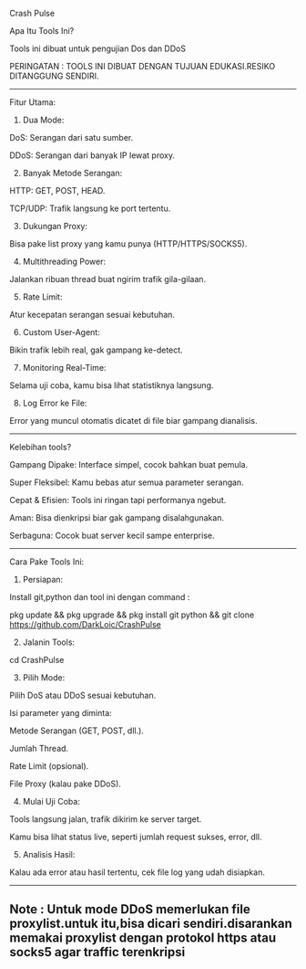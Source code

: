 Crash Pulse 


Apa Itu Tools Ini?

Tools ini dibuat untuk pengujian Dos dan DDoS

PERINGATAN : TOOLS INI DIBUAT DENGAN TUJUAN EDUKASI.RESIKO DITANGGUNG SENDIRI.


---

Fitur Utama:

1. Dua Mode:

DoS: Serangan dari satu sumber.

DDoS: Serangan dari banyak IP lewat proxy.



2. Banyak Metode Serangan:

HTTP: GET, POST, HEAD.

TCP/UDP: Trafik langsung ke port tertentu.



3. Dukungan Proxy:

Bisa pake list proxy yang kamu punya (HTTP/HTTPS/SOCKS5).



4. Multithreading Power:

Jalankan ribuan thread buat ngirim trafik gila-gilaan.



5. Rate Limit:

Atur kecepatan serangan sesuai kebutuhan.



6. Custom User-Agent:

Bikin trafik lebih real, gak gampang ke-detect.



7. Monitoring Real-Time:

Selama uji coba, kamu bisa lihat statistiknya langsung.



8. Log Error ke File:

Error yang muncul otomatis dicatet di file biar gampang dianalisis.





---

Kelebihan tools?

Gampang Dipake: Interface simpel, cocok bahkan buat pemula.

Super Fleksibel: Kamu bebas atur semua parameter serangan.

Cepat & Efisien: Tools ini ringan tapi performanya ngebut.

Aman: Bisa dienkripsi biar gak gampang disalahgunakan.

Serbaguna: Cocok buat server kecil sampe enterprise.



---

Cara Pake Tools Ini:

1. Persiapan:

Install git,python dan tool ini dengan command :

pkg update && pkg upgrade && pkg install git python && git clone https://github.com/DarkLoic/CrashPulse




2. Jalanin Tools:

cd CrashPulse


3. Pilih Mode:

Pilih DoS atau DDoS sesuai kebutuhan.

Isi parameter yang diminta:

Metode Serangan (GET, POST, dll.).

Jumlah Thread.

Rate Limit (opsional).

File Proxy (kalau pake DDoS).



4. Mulai Uji Coba:

Tools langsung jalan, trafik dikirim ke server target.

Kamu bisa lihat status live, seperti jumlah request sukses, error, dll.


5. Analisis Hasil:

Kalau ada error atau hasil tertentu, cek file log yang udah disiapkan.



---

Note : Untuk mode DDoS memerlukan file proxylist.untuk itu,bisa dicari sendiri.disarankan memakai proxylist dengan protokol https atau socks5 agar traffic terenkripsi
---
